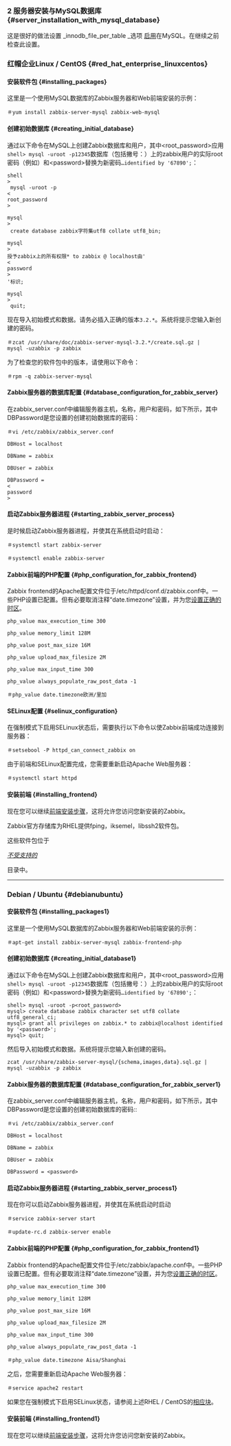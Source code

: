 ### 2 服务器安装与MySQL数据库 {#server_installation_with_mysql_database}

这是很好的做法设置 _innodb\_file\_per\_table _选项 [启用](https://dev.mysql.com/doc/refman/5.6/en/tablespace-enabling.html)在MySQL。在继续之前检查此设置。

### 红帽企业Linux / CentOS {#red_hat_enterprise_linuxcentos}

#### 安装软件包 {#installing_packages}

这里是一个使用MySQL数据库的Zabbix服务器和Web前端安装的示例：

```
＃yum install zabbix-server-mysql zabbix-web-mysql
```

#### 创建初始数据库 {#creating_initial_database}

通过以下命令在MySQL上创建Zabbix数据库和用户，其中&lt;root\_password&gt;应用`shell> mysql -uroot -p12345`数据库（包括撇号：）上的zabbix用户的实际root密码（例如）和&lt;password&gt;替换为新密码`…identified by '67890';`：

```
shell
>
 mysql -uroot -p 
<
root_password
>

mysql
>
 create database zabbix字符集utf8 collat​​e utf8_bin;

mysql
>
授予zabbix上的所有权限* to zabbix @ localhost由'
<
password
>
'标识;

mysql
>
 quit;
```

现在导入初始模式和数据。请务必插入正确的版本`3.2.*`。系统将提示您输入新创建的密码。

```
＃zcat /usr/share/doc/zabbix-server-mysql-3.2.*/create.sql.gz | 
mysql -uzabbix -p zabbix
```

为了检查您的软件包中的版本，请使用以下命令：

```
＃rpm -q zabbix-server-mysql
```

#### Zabbix服务器的数据库配置 {#database_configuration_for_zabbix_server}

在zabbix\_server.conf中编辑服务器主机，名称，用户和密码，如下所示，其中DBPassword是您设置的创建初始数据库的密码：

```
＃vi /etc/zabbix/zabbix_server.conf

DBHost = localhost

DBName = zabbix

DBUser = zabbix

DBPassword = 
<
password
>
```

#### 启动Zabbix服务器进程 {#starting_zabbix_server_process}

是时候启动Zabbix服务器进程，并使其在系统启动时启动：

```
＃systemctl start zabbix-server

＃systemctl enable zabbix-server
```

#### Zabbix前端的PHP配置 {#php_configuration_for_zabbix_frontend}

Zabbix frontend的Apache配置文件位于/etc/httpd/conf.d/zabbix.conf中。一些PHP设置已配置。但有必要取消注释“date.timezone”设置，并为您[设置正确的时区](http://php.net/manual/en/timezones.php)。

```
php_value max_execution_time 300

php_value memory_limit 128M

php_value post_max_size 16M

php_value upload_max_filesize 2M

php_value max_input_time 300

php_value always_populate_raw_post_data -1

＃php_value date.timezone欧洲/里加
```

#### SELinux配置 {#selinux_configuration}

在强制模式下启用SELinux状态后，需要执行以下命令以使Zabbix前端成功连接到服务器：

```
＃setsebool -P httpd_can_connect_zabbix on
```

由于前端和SELinux配置完成，您需要重新启动Apache Web服务器：

```
＃systemctl start httpd
```

#### 安装前端 {#installing_frontend}

现在您可以继续[前端安装步骤](https://www.zabbix.com/documentation/3.2/manual/installation/install#installing_frontend)，这将允许您访问您新安装的Zabbix。

Zabbix官方存储库为RHEL提供fping，iksemel，libssh2软件包。

这些软件包位于

[_不受支持的_](http://repo.zabbix.com/non-supported/)

目录中。

---

### Debian / Ubuntu {#debianubuntu}

#### 安装软件包 {#installing_packages1}

这里是一个使用MySQL数据库的Zabbix服务器和Web前端安装的示例：

```
＃apt-get install zabbix-server-mysql zabbix-frontend-php
```

#### 创建初始数据库 {#creating_initial_database1}

通过以下命令在MySQL上创建Zabbix数据库和用户，其中&lt;root\_password&gt;应用`shell> mysql -uroot -p12345`数据库（包括撇号：）上的zabbix用户的实际root密码（例如）和&lt;password&gt;替换为新密码`…identified by '67890';`：

```
shell> mysql -uroot -p<root_password>
mysql> create database zabbix character set utf8 collate utf8_general_ci;
mysql> grant all privileges on zabbix.* to zabbix@localhost identified by '<password>';
mysql> quit;
```

然后导入初始模式和数据。系统将提示您输入新创建的密码。

```
zcat /usr/share/zabbix-server-mysql/{schema,images,data}.sql.gz | mysql -uzabbix -p zabbix
```

#### Zabbix服务器的数据库配置 {#database_configuration_for_zabbix_server1}

在zabbix\_server.conf中编辑服务器主机，名称，用户和密码，如下所示，其中DBPassword是您设置的创建初始数据库的密码::

```
＃vi /etc/zabbix/zabbix_server.conf

DBHost = localhost

DBName = zabbix

DBUser = zabbix

DBPassword = <password>
```

#### 启动Zabbix服务器进程 {#starting_zabbix_server_process1}

现在你可以启动Zabbix服务器进程，并使其在系统启动时启动

```
＃service zabbix-server start

＃update-rc.d zabbix-server enable
```

#### Zabbix前端的PHP配置 {#php_configuration_for_zabbix_frontend1}

Zabbix frontend的Apache配置文件位于/etc/zabbix/apache.conf中。一些PHP设置已配置。但有必要取消注释“date.timezone”设置，并为您[设置正确的时区](http://php.net/manual/en/timezones.php)。

```
php_value max_execution_time 300

php_value memory_limit 128M

php_value post_max_size 16M

php_value upload_max_filesize 2M

php_value max_input_time 300

php_value always_populate_raw_post_data -1

＃php_value date.timezone Aisa/Shanghai
```

之后，您需要重新启动Apache Web服务器：

```
＃service apache2 restart
```

如果您在强制模式下启用SELinux状态，请参阅上述RHEL / CentOS的[相应块](https://www.zabbix.com/documentation/3.2/manual/installation/install_from_packages/server_installation_with_mysql#selinux_configuration)。

#### 安装前端 {#installing_frontend1}

现在您可以继续[前端安装步骤](https://www.zabbix.com/documentation/3.2/manual/installation/install#installing_frontend)，这将允许您访问您新安装的Zabbix。


